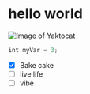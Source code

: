 # hello world
![Image of Yaktocat](https://octodex.github.com/images/yaktocat.png)
``` javascript
int myVar = 3;
```
- [x] Bake cake
- [ ] live life
- [ ] vibe
